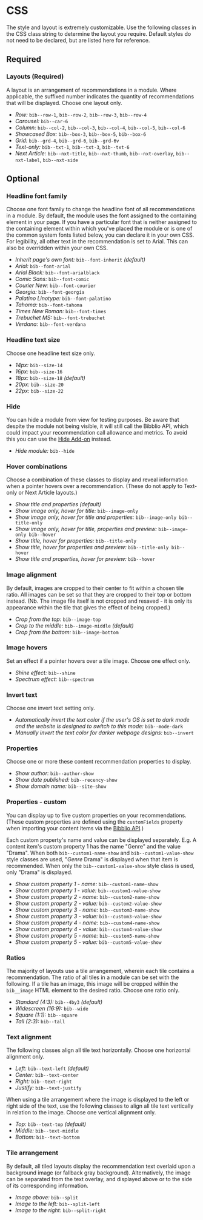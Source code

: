 # CSS

The style and layout is extremely customizable. Use the following classes in the CSS class string to determine the layout you require. Default styles do not need to be declared, but are listed here for reference.

## Required

### Layouts (Required)

A layout is an arrangement of recommendations in a module. Where applicable, the suffixed number indicates the quantity of recommendations that will be displayed. Choose one layout only.

* _Row:_ `bib--row-1`, `bib--row-2`, `bib--row-3`, `bib--row-4`
* _Carousel:_ `bib--car-6`
* _Column:_ `bib--col-2`, `bib--col-3`, `bib--col-4`, `bib--col-5`, `bib--col-6`
* _Showcased Box:_ `bib--box-3`, `bib--box-5`, `bib--box-6`
* _Grid:_ `bib--grd-4`, `bib--grd-6`, `bib--grd-6v`
* _Text-only:_ `bib--txt-1`, `bib--txt-3`, `bib--txt-6`
* _Next Article:_ `bib--nxt-title`, `bib--nxt-thumb`, `bib--nxt-overlay`, `bib--nxt-label`, `bib--nxt-side`

## Optional

### Headline font family

Choose one font family to change the headline font of all recommendations in a module. By default, the module uses the font assigned to the containing element in your page. If you have a particular font that is neither assigned to the containing element within which you've placed the module or is one of the common system fonts listed below, you can declare it in your own CSS. For legibility, all other text in the recommendation is set to Arial. This can also be overridden within your own CSS.

* _Inherit page's own font:_ `bib--font-inherit` _(default)_
* _Arial:_ `bib--font-arial`
* _Arial Black:_ `bib--font-arialblack`
* _Comic Sans:_ `bib--font-comic`
* _Courier New:_ `bib--font-courier`
* _Georgia:_ `bib--font-georgia`
* _Palatino Linotype:_ `bib--font-palatino`
* _Tahoma:_ `bib--font-tahoma`
* _Times New Roman:_ `bib--font-times`
* _Trebuchet MS:_ `bib--font-trebuchet`
* _Verdana:_ `bib--font-verdana`

### Headline text size

Choose one headline text size only.

* _14px:_ `bib--size-14`
* _16px:_ `bib--size-16`
* _18px:_ `bib--size-18` _(default)_
* _20px:_ `bib--size-20`
* _22px:_ `bib--size-22`

### Hide

You can hide a module from view for testing purposes. Be aware that despite the module not being visible, it will still call the Bibblio API, which could impact your recommendation call allowance and metrics. To avoid this you can use the [Hide Add-on](https://github.com/bibblio/related-content-module-source/blob/master/public/README.md#add-ons) instead.

* _Hide module:_ `bib--hide`

### Hover combinations

Choose a combination of these classes to display and reveal information when a pointer hovers over a recommendation. (These do not apply to Text-only or Next Article layouts.)

* _Show title and properties_ _(default)_
* _Show image only, hover for title:_ `bib--image-only`
* _Show image only, hover for title and properties:_ `bib--image-only bib--title-only`
* _Show image only, hover for title, properties and preview:_ `bib--image-only bib--hover`
* _Show title, hover for properties:_ `bib--title-only`
* _Show title, hover for properties and preview:_ `bib--title-only bib--hover`
* _Show title and properties, hover for preview:_ `bib--hover`

### Image alignment

By default, images are cropped to their center to fit within a chosen tile ratio. All images can be set so that they are cropped to their top or bottom instead. (Nb. The image file itself is not cropped and resaved - it is only its appearance within the tile that gives the effect of being cropped.)

* _Crop from the top:_ `bib--image-top`
* _Crop to the middle:_ `bib--image-middle` _(default)_
* _Crop from the bottom:_ `bib--image-bottom`

### Image hovers

Set an effect if a pointer hovers over a tile image. Choose one effect only. 

* _Shine effect:_ `bib--shine`
* _Spectrum effect:_ `bib--spectrum`

### Invert text

Choose one invert text setting only.

* _Automatically invert the text color if the user's OS is set to dark mode and the website is designed to switch to this mode:_ `bib--mode-dark`
* _Manually invert the text color for darker webpage designs:_ `bib--invert`

### Properties

Choose one or more these content recommendation properties to display.

* _Show author:_ `bib--author-show`
* _Show date published:_ `bib--recency-show`
* _Show domain name:_ `bib--site-show`

### Properties - custom

You can display up to five custom properties on your recommendations. (These custom properties are defined using the `customFields` property when importing your content items via the [Bibblio API](https://developer.bibblio.org/docs).) 

Each custom property's name and value can be displayed separately. E.g. A content item's custom property 1 has the name "Genre" and the value "Drama". When both `bib--custom1-name-show` and `bib--custom1-value-show` style classes are used, "_Genre_ Drama" is displayed when that item is recommended. When only the `bib--custom1-value-show` style class is used, only "Drama" is displayed.

* _Show custom property 1 - name:_ `bib--custom1-name-show`
* _Show custom property 1 - value:_ `bib--custom1-value-show`
* _Show custom property 2 - name:_ `bib--custom2-name-show`
* _Show custom property 2 - value:_ `bib--custom2-value-show`
* _Show custom property 3 - name:_ `bib--custom3-name-show`
* _Show custom property 3 - value:_ `bib--custom3-value-show`
* _Show custom property 4 - name:_ `bib--custom4-name-show`
* _Show custom property 4 - value:_ `bib--custom4-value-show`
* _Show custom property 5 - name:_ `bib--custom5-name-show`
* _Show custom property 5 - value:_ `bib--custom5-value-show`

### Ratios

The majority of layouts use a tile arrangement, wherein each tile contains a recommendation. The ratio of all tiles in a module can be set with the following. If a tile has an image, this image will be cropped within the `bib__image` HTML element to the desired ratio. Choose one ratio only.

* _Standard (4:3):_ `bib--4by3` _(default)_
* _Widescreen (16:9):_ `bib--wide`
* _Square (1:1):_ `bib--square`
* _Tall (2:3):_ `bib--tall`

### Text alignment

The following classes align all tile text horizontally. Choose one horizontal alignment only.

* _Left:_ `bib--text-left` _(default)_
* _Center:_ `bib--text-center`
* _Right:_ `bib--text-right`
* _Justify:_ `bib--text-justify`

When using a tile arrangement where the image is displayed to the left or right side of the text, use the following classes to align all tile text vertically in relation to the image. Choose one vertical alignment only.

* _Top:_ `bib--text-top` _(default)_
* _Middle:_ `bib--text-middle`
* _Bottom:_ `bib--text-bottom`

### Tile arrangement

By default, all tiled layouts display the recommendation text overlaid upon a background image (or fallback gray background). Alternatively, the image can be separated from the text overlay, and displayed above or to the side of its corresponding information.

* _Image above:_ `bib--split`
* _Image to the left:_ `bib--split-left`
* _Image to the right:_ `bib--split-right`

